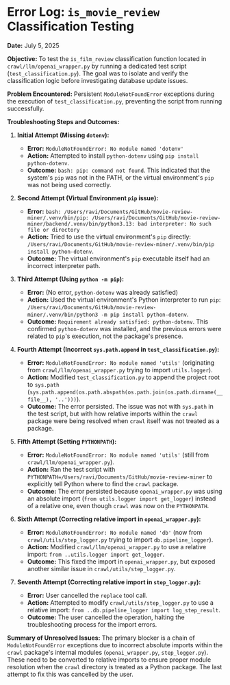 # Error Log: `is_movie_review` Classification Testing

**Date:** July 5, 2025

**Objective:** To test the `is_film_review` classification function located in `crawl/llm/openai_wrapper.py` by running a dedicated test script (`test_classification.py`). The goal was to isolate and verify the classification logic before investigating database update issues.

**Problem Encountered:** Persistent `ModuleNotFoundError` exceptions during the execution of `test_classification.py`, preventing the script from running successfully.

**Troubleshooting Steps and Outcomes:**

1.  **Initial Attempt (Missing `dotenv`):**
    *   **Error:** `ModuleNotFoundError: No module named 'dotenv'`
    *   **Action:** Attempted to install `python-dotenv` using `pip install python-dotenv`.
    *   **Outcome:** `bash: pip: command not found`. This indicated that the system's `pip` was not in the PATH, or the virtual environment's `pip` was not being used correctly.

2.  **Second Attempt (Virtual Environment `pip` issue):**
    *   **Error:** `bash: /Users/ravi/Documents/GitHub/movie-review-miner/.venv/bin/pip: /Users/ravi/Documents/GitHub/movie-review-miner/backend/.venv/bin/python3.13: bad interpreter: No such file or directory`
    *   **Action:** Tried to use the virtual environment's `pip` directly: `/Users/ravi/Documents/GitHub/movie-review-miner/.venv/bin/pip install python-dotenv`.
    *   **Outcome:** The virtual environment's `pip` executable itself had an incorrect interpreter path.

3.  **Third Attempt (Using `python -m pip`):**
    *   **Error:** (No error, `python-dotenv` was already satisfied)
    *   **Action:** Used the virtual environment's Python interpreter to run `pip`: `/Users/ravi/Documents/GitHub/movie-review-miner/.venv/bin/python3 -m pip install python-dotenv`.
    *   **Outcome:** `Requirement already satisfied: python-dotenv`. This confirmed `python-dotenv` was installed, and the previous errors were related to `pip`'s execution, not the package's presence.

4.  **Fourth Attempt (Incorrect `sys.path.append` in `test_classification.py`):**
    *   **Error:** `ModuleNotFoundError: No module named 'utils'` (originating from `crawl/llm/openai_wrapper.py` trying to import `utils.logger`).
    *   **Action:** Modified `test_classification.py` to append the project root to `sys.path` (`sys.path.append(os.path.abspath(os.path.join(os.path.dirname(__file__), '..')))`).
    *   **Outcome:** The error persisted. The issue was not with `sys.path` in the test script, but with how relative imports within the `crawl` package were being resolved when `crawl` itself was not treated as a package.

5.  **Fifth Attempt (Setting `PYTHONPATH`):**
    *   **Error:** `ModuleNotFoundError: No module named 'utils'` (still from `crawl/llm/openai_wrapper.py`).
    *   **Action:** Ran the test script with `PYTHONPATH=/Users/ravi/Documents/GitHub/movie-review-miner` to explicitly tell Python where to find the `crawl` package.
    *   **Outcome:** The error persisted because `openai_wrapper.py` was using an absolute import (`from utils.logger import get_logger`) instead of a relative one, even though `crawl` was now on the `PYTHONPATH`.

6.  **Sixth Attempt (Correcting relative import in `openai_wrapper.py`):**
    *   **Error:** `ModuleNotFoundError: No module named 'db'` (now from `crawl/utils/step_logger.py` trying to import `db.pipeline_logger`).
    *   **Action:** Modified `crawl/llm/openai_wrapper.py` to use a relative import: `from ..utils.logger import get_logger`.
    *   **Outcome:** This fixed the import in `openai_wrapper.py`, but exposed another similar issue in `crawl/utils/step_logger.py`.

7.  **Seventh Attempt (Correcting relative import in `step_logger.py`):**
    *   **Error:** User cancelled the `replace` tool call.
    *   **Action:** Attempted to modify `crawl/utils/step_logger.py` to use a relative import: `from ..db.pipeline_logger import log_step_result`.
    *   **Outcome:** The user cancelled the operation, halting the troubleshooting process for the import errors.

**Summary of Unresolved Issues:**
The primary blocker is a chain of `ModuleNotFoundError` exceptions due to incorrect absolute imports within the `crawl` package's internal modules (`openai_wrapper.py`, `step_logger.py`). These need to be converted to relative imports to ensure proper module resolution when the `crawl` directory is treated as a Python package. The last attempt to fix this was cancelled by the user.
